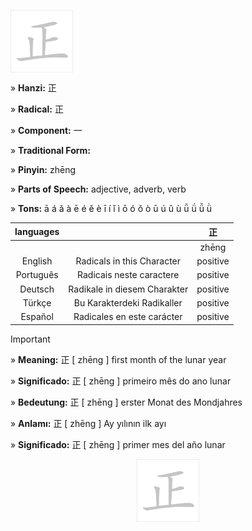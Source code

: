 <a href="https://dictionary.writtenchinese.com/worddetail/zheng/1042/1/1" target="blank"><img align="center" src="https://github.com/DeiseFreire/Chinese_dictionary/blob/main/Hanzi%20%E6%AD%A3%20%5B%20zh%C4%93ng%20%5D/%E6%AD%A3%20%5B%20zh%C4%93ng%20%5D.gif" alt="" height="100" /></a> 

» **Hanzi:** 正 

» **Radical:** 正 

» **Component:** 一 

» **Traditional Form:** 

» **Pinyin:** zhēng

» **Parts of Speech:** adjective, adverb, verb

» **Tons:** ā á ǎ à ē é ě è ī í ǐ ì ō ó ǒ ò ū ú ǔ ù ǖ ǘ ǚ ǜ 	

| languages  |  | 正 |
| :---: | :---: | :---: |
|  |  | zhēng |
| English | Radicals in this Character | positive | 
| Português |Radicais neste caractere | positive |
| Deutsch | Radikale in diesem Charakter | positive |
| Türkçe | Bu Karakterdeki Radikaller | positive |
| Español | Radicales en este carácter | positive |

> [!IMPORTANT]
>
> » **Meaning:** 正 [ zhēng ] first month of the lunar year
>
> » **Significado:** 正 [ zhēng ] primeiro mês do ano lunar
>
> » **Bedeutung:** 正 [ zhēng ] erster Monat des Mondjahres
>
> » **Anlamı:** 正 [ zhēng ] Ay yılının ilk ayı
> 
> » **Significado:** 正 [ zhēng ] primer mes del año lunar

<p align="center">
<a href="https://dictionary.writtenchinese.com/worddetail/zheng/1042/1/1" target="blank"><img align="center" src="https://github.com/DeiseFreire/Chinese_dictionary/blob/main/Hanzi%20%E6%AD%A3%20%5B%20zh%C4%93ng%20%5D/%E6%AD%A3%20%5B%20zh%C4%93ng%20%5D.gif" alt="" height="100" /></a> 
</p>

